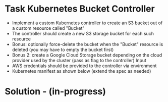 # Task Kubernetes Bucket Controller
 - Implement a custom Kubernetes controller to create an S3 bucket out of a custom resource called "Bucket"
 - The controller should create a new S3 storage bucket for each such resource
 - Bonus: optionally force-delete the bucket when the "Bucket" resource is deleted (you may have to empty the bucket first)
 - Bonus 2: create a Google Cloud Storage bucket depending on the cloud provider used by the cluster (pass as flag to the controller)
Input
 - AWS credentials should be provided to the controller via environment
 - Kubernetes manifest as shown below (extend the spec as needed)
# Solution - (in-progress)
